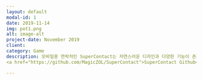 ```yaml
---
layout: default
modal-id: 1
date: 2019-11-14
img: pot1.png
alt: image-alt
project-date: November 2019
client: 
category: Game
description: 모바일용 연락처인 SuperContact는 자연스러운 디자인과 다양한 기능이 존재합니다. 평범한 연락처는 이제 그만! SuoerContact를 이용해보세요!<br>
<a href="https://github.com/MagicZOL/SuperContact">SuperContact Github</a>

---
```

